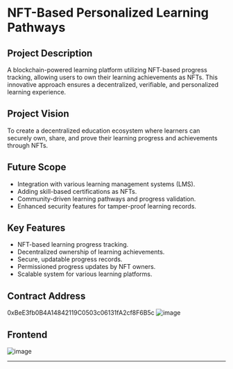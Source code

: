# NFT-Based Personalized Learning Pathways

## Project Description
A blockchain-powered learning platform utilizing NFT-based progress tracking, allowing users to own their learning achievements as NFTs. This innovative approach ensures a decentralized, verifiable, and personalized learning experience.

## Project Vision
To create a decentralized education ecosystem where learners can securely own, share, and prove their learning progress and achievements through NFTs.

## Future Scope
- Integration with various learning management systems (LMS).
- Adding skill-based certifications as NFTs.
- Community-driven learning pathways and progress validation.
- Enhanced security features for tamper-proof learning records.

## Key Features
- NFT-based learning progress tracking.
- Decentralized ownership of learning achievements.
- Secure, updatable progress records.
- Permissioned progress updates by NFT owners.
- Scalable system for various learning platforms.

## Contract Address
0xBeE3fb0B4A14842119C0503c06131fA2cf8F6B5c
![image](https://github.com/user-attachments/assets/9c3de371-30f5-473c-905f-211044302063)

## Frontend
![image](https://github.com/user-attachments/assets/d066e4da-4655-4569-b3bb-4e2d6af19831)

---

